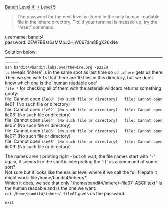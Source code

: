 [Bandit Level 4 → Level 5](https://overthewire.org/wargames/bandit/bandit5.html)

> The password for the next level is stored in the only human-readable file in the inhere directory. Tip: if your terminal is messed up, try the “reset” command.

username: bandit4  
password: 2EW7BBsr6aMMoJ2HjW067dm8EgX26xNe  

Solution below:  
———————————————————————————————————————  
`ssh bandit4@bandit.labs.overthewire.org -p2220`  
`ls` reveals 'inhere' is in the same spot as last time so `cd inhere` gets us there  
Then we see with `ls` that there are 10 files in this directory, but we don't know which one is the 'human readable one'  
`file *` for checking all of them with the asterisk wildcard returns something goofy:  
file: Cannot open `ile00' (No such file or directory)  
file: Cannot open `ile01' (No such file or directory)  
file: Cannot open `ile02' (No such file or directory)  
file: Cannot open `ile03' (No such file or directory)  
file: Cannot open `ile04' (No such file or directory)  
file: Cannot open `ile05' (No such file or directory)  
file: Cannot open `ile06' (No such file or directory)  
file: Cannot open `ile07' (No such file or directory)  
file: Cannot open `ile08' (No such file or directory)  
file: Cannot open `ile09' (No such file or directory)  

The names aren't printing right - but oh wait, the file names start with "-" again, it seems like the shell is interpreting the '-f' as a command of some sort?  
Not sure but it looks like the earlier level where if we call the full filepath it might work: file /home/bandit4/inhere/*  
Which it does, we see that only "/home/bandit4/inhere/-file07: ASCII text" is the human readable and is the one we want:  
`cat /home/bandit4/inhere/-file07` gives us the password.  
  
`exit`  